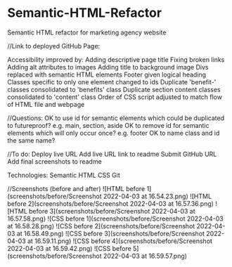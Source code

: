# Semantic-HTML-Refactor

Semantic HTML refactor for marketing agency website

//Link to deployed GitHub Page:

Accessibility improved by:
Adding descriptive page title
Fixing broken links
Adding alt attributes to images
Adding title to background image
Divs replaced with semantic HTML elements
Footer given logical heading
Classes specific to only one element changed to ids
Duplicate 'benefit-' classes consolidated to 'benefits' class
Duplicate section content classes consolidated to 'content' class
Order of CSS script adjusted to match flow of HTML file and webpage

//Questions:
OK to use id for semantic elements which could be duplicated to futureproof? e.g. main, section, aside
OK to remove id for semantic elements which will only occur once? e.g. footer
OK to name class and id the same name?

//To do:
Deploy live URL
Add live URL link to readme
Submit GitHub URL
Add final screenshots to readme

Technologies:
Semantic HTML
CSS
Git

//Screenshots (before and after)
![HTML before 1](screenshots/before/Screenshot 2022-04-03 at 16.54.23.png)
![HTML before 2](screenshots/before/Screenshot 2022-04-03 at 16.57.36.png)
![HTML before 3](screenshots/before/Screenshot 2022-04-03 at 16.57.58.png)
![CSS before 1](screenshots/before/Screenshot 2022-04-03 at 16.58.28.png)
![CSS before 2](screenshots/before/Screenshot 2022-04-03 at 16.58.49.png)
![CSS before 3](screenshots/before/Screenshot 2022-04-03 at 16.59.11.png)
![CSS before 4](screenshots/before/Screenshot 2022-04-03 at 16.59.42.png)
![CSS before 5](screenshots/before/Screenshot 2022-04-03 at 16.59.57.png)
